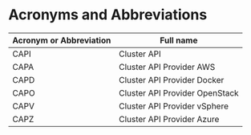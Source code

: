 # Acronyms and Abbreviations

Acronym or Abbreviation  | Full name
-------------------------|---------------------
CAPI                     | Cluster API
CAPA                     | Cluster API Provider AWS
CAPD                     | Cluster API Provider Docker
CAPO                     | Cluster API Provider OpenStack
CAPV                     | Cluster API Provider vSphere
CAPZ                     | Cluster API Provider Azure
